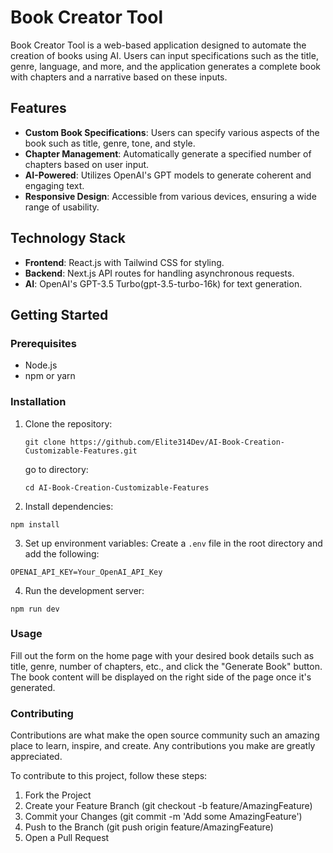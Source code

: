 # Book Creator Tool

Book Creator Tool is a web-based application designed to automate the creation of books using AI. Users can input specifications such as the title, genre, language, and more, and the application generates a complete book with chapters and a narrative based on these inputs.

## Features

- **Custom Book Specifications**: Users can specify various aspects of the book such as title, genre, tone, and style.
- **Chapter Management**: Automatically generate a specified number of chapters based on user input.
- **AI-Powered**: Utilizes OpenAI's GPT models to generate coherent and engaging text.
- **Responsive Design**: Accessible from various devices, ensuring a wide range of usability.

## Technology Stack

- **Frontend**: React.js with Tailwind CSS for styling.
- **Backend**: Next.js API routes for handling asynchronous requests.
- **AI**: OpenAI's GPT-3.5 Turbo(gpt-3.5-turbo-16k) for text generation.

## Getting Started

### Prerequisites

- Node.js
- npm or yarn

### Installation

1. Clone the repository:
   ```
   git clone https://github.com/Elite314Dev/AI-Book-Creation-Customizable-Features.git
   ```
   go to directory:
   ```
   cd AI-Book-Creation-Customizable-Features
   ```
2. Install dependencies:

```
npm install
```

3. Set up environment variables:
   Create a `.env` file in the root directory and add the following:

```
OPENAI_API_KEY=Your_OpenAI_API_Key

```

4. Run the development server:

```
npm run dev
```

### Usage

Fill out the form on the home page with your desired book details such as title, genre, number of chapters, etc., and click the "Generate Book" button. The book content will be displayed on the right side of the page once it's generated.

### Contributing

Contributions are what make the open source community such an amazing place to learn, inspire, and create. Any contributions you make are greatly appreciated.

To contribute to this project, follow these steps:

1. Fork the Project
2. Create your Feature Branch (git checkout -b feature/AmazingFeature)
3. Commit your Changes (git commit -m 'Add some AmazingFeature')
4. Push to the Branch (git push origin feature/AmazingFeature)
5. Open a Pull Request